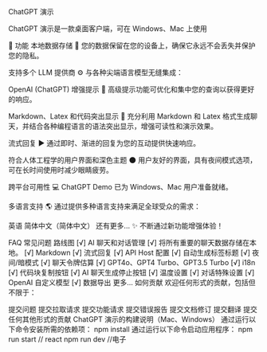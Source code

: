 ChatGPT 演示

ChatGPT 演示是一款桌面客户端，可在 Windows、Mac 上使用

🌟 功能
本地数据存储
:floppy_disk: 您的数据保留在您的设备上，确保它永远不会丢失并保护您的隐私。

支持多个 LLM 提供商
:gear: 与各种尖端语言模型无缝集成：

OpenAI (ChatGPT)
增强提示
:speech_balloon: 高级提示功能可优化和集中您的查询以获得更好的响应。

Markdown、Latex 和代码突出显示
:scroll: 充分利用 Markdown 和 Latex 格式生成聊天，并结合各种编程语言的语法突出显示，增强可读性和演示效果。

流式回复
:arrow_forward: 通过即时、渐进的回复为您的互动提供快速响应。

符合人体工程学的用户界面和深色主题
:new_moon: 用户友好的界面，具有夜间模式选项，可在长时间使用时减少眼睛疲劳。

跨平台可用性
:computer: ChatGPT Demo 已为 Windows、Mac 用户准备就绪。

多语言支持
:earth_americas: 通过提供多种语言支持来满足全球受众的需求：

英语
简体中文（简体中文）
还有更多...
:sparkles: 不断通过新功能增强体验！

FAQ
常见问题
路线图
[√] AI 聊天和对话管理
[√] 将所有重要的聊天数据存储在本地。
[√] Markdown
[√] 流式回复
[√] API Host 配置
[√] 自动生成标签标题
[√] 夜间/暗模式
[√] 聊天令牌估算
[√] GPT4o、GPT4 Turbo、GPT3.5 Turbo
[√] i18n
[√] 代码块复制按钮
[√] AI 聊天生成停止按钮
[√] 温度设置
[√] 对话特殊设置
[√] OpenAI 自定义模型
[√] 数据导出
更多...
如何贡献
欢迎任何形式的贡献，包括但不限于：

提交问题
提交拉取请求
提交功能请求
提交错误报告
提交文档修订
提交翻译
提交任何其他形式的贡献
ChatGPT 演示的构建说明（Mac、Windows）
通过运行以下命令安装所需的依赖项：
npm install
通过运行以下命令启动应用程序：
npm run start // react
npm run dev //电子
